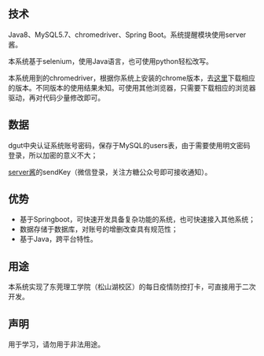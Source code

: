 ## 技术

Java8、MySQL5.7、chromedriver、Spring Boot。系统提醒模块使用server酱。

本系统基于selenium，使用Java语言，也可使用python轻松改写。

本系统用到的chromedriver，根据你系统上安装的chrome版本，去[这里](https://npm.taobao.org/mirrors/chromedriver)下载相应的版本。不同版本的使用结果未知。可使用其他浏览器，只需要下载相应的浏览器驱动，再对代码少量修改即可。

## 数据

dgut中央认证系统账号密码，保存于MySQL的users表，由于需要使用明文密码登录，所以加密的意义不大；

[server酱](https://sct.ftqq.com/login)的sendKey（微信登录，关注方糖公众号即可接收通知）。

## 优势

- 基于Springboot，可快速开发具备复杂功能的系统，也可快速接入其他系统；
- 数据存储于数据库，对账号的增删改查具有规范性；
- 基于Java，跨平台特性。

## 用途

本系统实现了东莞理工学院（松山湖校区）的每日疫情防控打卡，可直接用于二次开发。

## 声明


用于学习，请勿用于非法用途。

